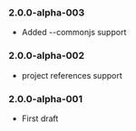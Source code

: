 ### 2.0.0-alpha-003

* Added --commonjs support

### 2.0.0-alpha-002

* project references support

### 2.0.0-alpha-001

* First draft
